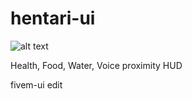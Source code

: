 # hentari-ui
![alt text](https://i.imgur.com/VvyehvF.png)

Health, Food, Water, Voice proximity HUD

fivem-ui edit
